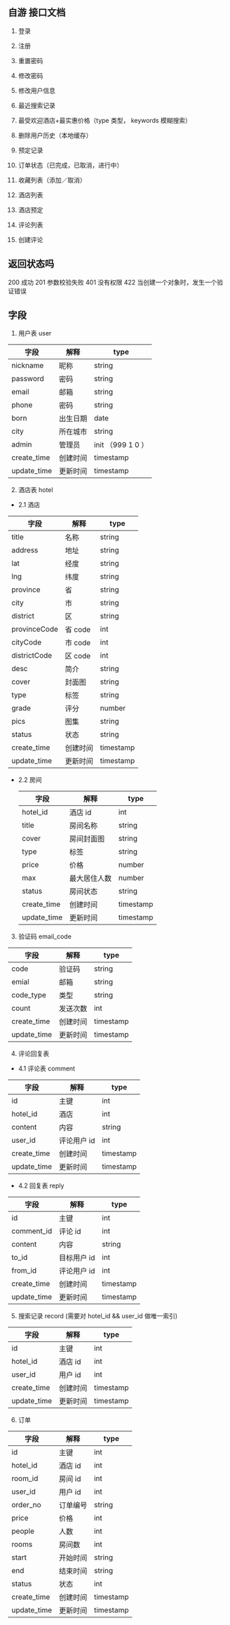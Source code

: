 ## 自游 接口文档

1. 登录
2. 注册
3. 重置密码
4. 修改密码
5. 修改用户信息

6. 最近搜索记录
7. 最受欢迎酒店+最实惠价格（type 类型， keywords 模糊搜索）
8. 删除用户历史（本地缓存）
9. 预定记录
10. 订单状态（已完成，已取消，进行中）
11. 收藏列表（添加／取消）
12. 酒店列表
13. 酒店预定
14. 评论列表
15. 创建评论

## 返回状态吗

200 成功
201 参数校验失败
401 没有权限
422 当创建一个对象时，发生一个验证错误

## 字段

1. 用户表 user

| 字段        | 解释     | type              |
| ----------- | -------- | ----------------- |
| nickname    | 昵称     | string            |
| password    | 密码     | string            |
| email       | 邮箱     | string            |
| phone       | 密码     | string            |
| born        | 出生日期 | date              |
| city        | 所在城市 | string            |
| admin       | 管理员   | init （999 1 0 ） |
| create_time | 创建时间 | timestamp         |
| update_time | 更新时间 | timestamp         |

2. 酒店表 hotel

- 2.1 酒店

| 字段         | 解释     | type      |
| ------------ | -------- | --------- |
| title        | 名称     | string    |
| address      | 地址     | string    |
| lat          | 经度     | string    |
| lng          | 纬度     | string    |
| province     | 省       | string    |
| city         | 市       | string    |
| district     | 区       | string    |
| provinceCode | 省 code  | int       |
| cityCode     | 市 code  | int       |
| districtCode | 区 code  | int       |
| desc         | 简介     | string    |
| cover        | 封面图   | string    |
| type         | 标签     | string    |
| grade        | 评分     | number    |
| pics         | 图集     | string    |
| status       | 状态     | string    |
| create_time  | 创建时间 | timestamp |
| update_time  | 更新时间 | timestamp |

- 2.2 房间

  | 字段        | 解释         | type      |
  | ----------- | ------------ | --------- |
  | hotel_id    | 酒店 id      | int       |
  | title       | 房间名称     | string    |
  | cover       | 房间封面图   | string    |
  | type        | 标签         | string    |
  | price       | 价格         | number    |
  | max         | 最大居住人数 | number    |
  | status      | 房间状态     | string    |
  | create_time | 创建时间     | timestamp |
  | update_time | 更新时间     | timestamp |

3. 验证码 email_code

| 字段        | 解释     | type      |
| ----------- | -------- | --------- |
| code        | 验证码   | string    |
| emial       | 邮箱     | string    |
| code_type   | 类型     | string    |
| count       | 发送次数 | int       |
| create_time | 创建时间 | timestamp |
| update_time | 更新时间 | timestamp |

4. 评论回复表

- 4.1 评论表 comment

| 字段        | 解释        | type      |
| ----------- | ----------- | --------- |
| id          | 主键        | int       |
| hotel_id    | 酒店        | int       |
| content     | 内容        | string    |
| user_id     | 评论用户 id | int       |
| create_time | 创建时间    | timestamp |
| update_time | 更新时间    | timestamp |

- 4.2 回复表 reply

| 字段        | 解释        | type      |
| ----------- | ----------- | --------- |
| id          | 主键        | int       |
| comment_id  | 评论 id     | int       |
| content     | 内容        | string    |
| to_id       | 目标用户 id | int       |
| from_id     | 评论用户 id | int       |
| create_time | 创建时间    | timestamp |
| update_time | 更新时间    | timestamp |

5. 搜索记录 record (需要对 hotel_id && user_id 做唯一索引)

| 字段        | 解释     | type      |
| ----------- | -------- | --------- |
| id          | 主键     | int       |
| hotel_id    | 酒店 id  | int       |
| user_id     | 用户 id  | int       |
| create_time | 创建时间 | timestamp |
| update_time | 更新时间 | timestamp |

6. 订单

| 字段        | 解释     | type      |
| ----------- | -------- | --------- |
| id          | 主键     | int       |
| hotel_id    | 酒店 id  | int       |
| room_id     | 房间 id  | int       |
| user_id     | 用户 id  | int       |
| order_no    | 订单编号 | string    |
| price       | 价格     | int       |
| people      | 人数     | int       |
| rooms       | 房间数   | int       |
| start       | 开始时间 | string    |
| end         | 结束时间 | string    |
| status      | 状态     | int       |
| create_time | 创建时间 | timestamp |
| update_time | 更新时间 | timestamp |
